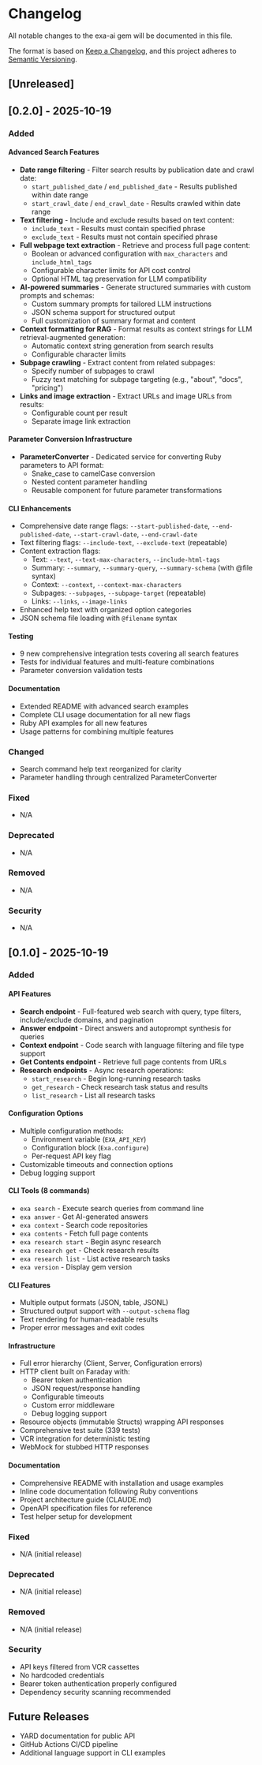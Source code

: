 # Changelog

All notable changes to the exa-ai gem will be documented in this file.

The format is based on [Keep a Changelog](https://keepachangelog.com/en/1.0.0/),
and this project adheres to [Semantic Versioning](https://semver.org/spec/v2.0.0.html).

## [Unreleased]

## [0.2.0] - 2025-10-19

### Added

#### Advanced Search Features
- **Date range filtering** - Filter search results by publication date and crawl date:
  - `start_published_date` / `end_published_date` - Results published within date range
  - `start_crawl_date` / `end_crawl_date` - Results crawled within date range
- **Text filtering** - Include and exclude results based on text content:
  - `include_text` - Results must contain specified phrase
  - `exclude_text` - Results must not contain specified phrase
- **Full webpage text extraction** - Retrieve and process full page content:
  - Boolean or advanced configuration with `max_characters` and `include_html_tags`
  - Configurable character limits for API cost control
  - Optional HTML tag preservation for LLM compatibility
- **AI-powered summaries** - Generate structured summaries with custom prompts and schemas:
  - Custom summary prompts for tailored LLM instructions
  - JSON schema support for structured output
  - Full customization of summary format and content
- **Context formatting for RAG** - Format results as context strings for LLM retrieval-augmented generation:
  - Automatic context string generation from search results
  - Configurable character limits
- **Subpage crawling** - Extract content from related subpages:
  - Specify number of subpages to crawl
  - Fuzzy text matching for subpage targeting (e.g., "about", "docs", "pricing")
- **Links and image extraction** - Extract URLs and image URLs from results:
  - Configurable count per result
  - Separate image link extraction

#### Parameter Conversion Infrastructure
- **ParameterConverter** - Dedicated service for converting Ruby parameters to API format:
  - Snake_case to camelCase conversion
  - Nested content parameter handling
  - Reusable component for future parameter transformations

#### CLI Enhancements
- Comprehensive date range flags: `--start-published-date`, `--end-published-date`, `--start-crawl-date`, `--end-crawl-date`
- Text filtering flags: `--include-text`, `--exclude-text` (repeatable)
- Content extraction flags:
  - Text: `--text`, `--text-max-characters`, `--include-html-tags`
  - Summary: `--summary`, `--summary-query`, `--summary-schema` (with @file syntax)
  - Context: `--context`, `--context-max-characters`
  - Subpages: `--subpages`, `--subpage-target` (repeatable)
  - Links: `--links`, `--image-links`
- Enhanced help text with organized option categories
- JSON schema file loading with `@filename` syntax

#### Testing
- 9 new comprehensive integration tests covering all search features
- Tests for individual features and multi-feature combinations
- Parameter conversion validation tests

#### Documentation
- Extended README with advanced search examples
- Complete CLI usage documentation for all new flags
- Ruby API examples for all new features
- Usage patterns for combining multiple features

### Changed
- Search command help text reorganized for clarity
- Parameter handling through centralized ParameterConverter

### Fixed
- N/A

### Deprecated
- N/A

### Removed
- N/A

### Security
- N/A

## [0.1.0] - 2025-10-19

### Added

#### API Features
- **Search endpoint** - Full-featured web search with query, type filters, include/exclude domains, and pagination
- **Answer endpoint** - Direct answers and autoprompt synthesis for queries
- **Context endpoint** - Code search with language filtering and file type support
- **Get Contents endpoint** - Retrieve full page contents from URLs
- **Research endpoints** - Async research operations:
  - `start_research` - Begin long-running research tasks
  - `get_research` - Check research task status and results
  - `list_research` - List all research tasks

#### Configuration Options
- Multiple configuration methods:
  - Environment variable (`EXA_API_KEY`)
  - Configuration block (`Exa.configure`)
  - Per-request API key flag
- Customizable timeouts and connection options
- Debug logging support

#### CLI Tools (8 commands)
- `exa search` - Execute search queries from command line
- `exa answer` - Get AI-generated answers
- `exa context` - Search code repositories
- `exa contents` - Fetch full page contents
- `exa research start` - Begin async research
- `exa research get` - Check research results
- `exa research list` - List active research tasks
- `exa version` - Display gem version

#### CLI Features
- Multiple output formats (JSON, table, JSONL)
- Structured output support with `--output-schema` flag
- Text rendering for human-readable results
- Proper error messages and exit codes

#### Infrastructure
- Full error hierarchy (Client, Server, Configuration errors)
- HTTP client built on Faraday with:
  - Bearer token authentication
  - JSON request/response handling
  - Configurable timeouts
  - Custom error middleware
  - Debug logging support
- Resource objects (immutable Structs) wrapping API responses
- Comprehensive test suite (339 tests)
- VCR integration for deterministic testing
- WebMock for stubbed HTTP responses

#### Documentation
- Comprehensive README with installation and usage examples
- Inline code documentation following Ruby conventions
- Project architecture guide (CLAUDE.md)
- OpenAPI specification files for reference
- Test helper setup for development

### Fixed
- N/A (initial release)

### Deprecated
- N/A (initial release)

### Removed
- N/A (initial release)

### Security
- API keys filtered from VCR cassettes
- No hardcoded credentials
- Bearer token authentication properly configured
- Dependency security scanning recommended

## Future Releases

- YARD documentation for public API
- GitHub Actions CI/CD pipeline
- Additional language support in CLI examples
